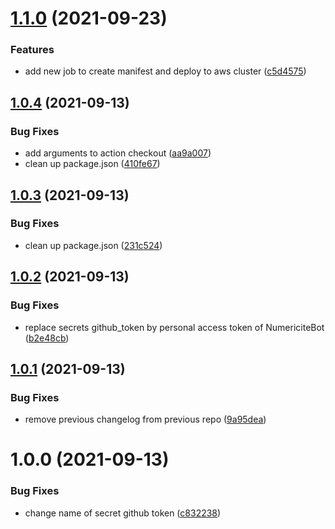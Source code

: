 # [1.1.0](https://github.com/Numericite/cta/compare/v1.0.4...v1.1.0) (2021-09-23)


### Features

* add new job to create manifest and deploy to aws cluster ([c5d4575](https://github.com/Numericite/cta/commit/c5d4575d1d18cebb7268d01f8f80699942513543))

## [1.0.4](https://github.com/Numericite/cta/compare/v1.0.3...v1.0.4) (2021-09-13)


### Bug Fixes

* add arguments to action checkout ([aa9a007](https://github.com/Numericite/cta/commit/aa9a007a07039bd5d52c5cc62898f63fa2d1463a))
* clean up package.json ([410fe67](https://github.com/Numericite/cta/commit/410fe67c9be7c977a7c6a021275af47cf7e5782c))

## [1.0.3](https://github.com/Numericite/cta/compare/v1.0.2...v1.0.3) (2021-09-13)


### Bug Fixes

* clean up package.json ([231c524](https://github.com/Numericite/cta/commit/231c524abfc9d69ac7164bf187b46ee77f9350eb))

## [1.0.2](https://github.com/Numericite/cta/compare/v1.0.1...v1.0.2) (2021-09-13)


### Bug Fixes

* replace secrets github_token by personal access token of NumericiteBot ([b2e48cb](https://github.com/Numericite/cta/commit/b2e48cb5222e68ae8031c82c562b985a376e854f))

## [1.0.1](https://github.com/Numericite/cta/compare/v1.0.0...v1.0.1) (2021-09-13)


### Bug Fixes

* remove previous changelog from previous repo ([9a95dea](https://github.com/Numericite/cta/commit/9a95dea8f7be7c4b546a1cc146478bd33714b840))

# 1.0.0 (2021-09-13)


### Bug Fixes

* change name of secret github token ([c832238](https://github.com/Numericite/cta/commit/c83223801b43363bff72e123337dd553c9ec86f7))
